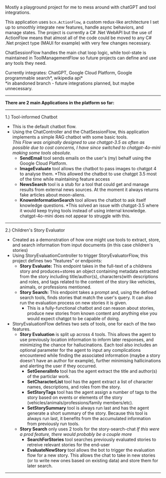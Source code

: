 Mostly a playground project for me to mess around with chatGPT and tool integrations.   

This application uses `bcn.ActionFlow`, a custom redux-like architecture I set up to smoothly integrate new features, handle async behaviors, and manage states.
The project is currently a C# .Net WebAPI but the use of ActionFlow means that almost all of the code could be moved to any C# .Net project type (MAUI for example) with very few changes necessary. 

ChatSessionFlow handles the main chat loop logic, while tool-state is maintained in ToolManagementFlow so future projects can define and use any tools they need. 
   
Currently integrates: ChatGPT, Google Cloud Platform, Google programmable search*, wikipedia api*   
*in abandoned branch - future integrations planned, but maybe unnecessary.

---
**There are 2 main Applications in the platform so far:**

---

1.) Tool-informed Chatbot
   - This is the default chatbot flow.
   - Using the ChatController and the ChatSessionFlow, this application implements a simple RAG chatbot with some basic tools.   
*This Flow was originally designed to use chatgpt-3.5 as often as possible due to cost concerns, I have since switched to chatgpt-4o-mini making some tools obsolute.*
        - **SendEmail** tool sends emails on the user's (my) behalf using the Google Cloud Platform.
        - **ImageEvaluate** tool allows the chatbot to pass images to chatgpt 4 to analyse them. *This allowed the chatbot to use chatgpt 3.5 most of the time while maintaining feature access
        - **NewsSearch** tool is a stub for a tool that could get and manage results from external news sources. At the moment it always returns fake articles about moon-aliens.
        - **KnownInformationSearch** tool allows the chatbot to ask itself knowledge questions. *This solved an issue with chatgpt-3.5 where it would keep trying tools instead of using internal knowledge. chatgpt-4o-mini does not appear to struggle with this.

---

2.) Children's Story Evaluator
   - Created as a demonstration of how one might use tools to extract, store, and search information from input documents (in this case children's stories)
   - Using StoryEvaluationController to trigger StoryEvaluatorFlow, this project defines two "features" or endpoints:
        - **Story Evaluate:** This endpoint takes in the full-text of a childrens story and produces+stores an object containing metadata extracted from the story including title/author(s), characters(with descriptions and roles, and tags related to the content of the story like vehicles, animals, or professions mentioned.
        - **Story Search:** This endpoint takes a prompt and, using the defined search tools, finds stories that match the user's query. It can also run the evaluation process on new stories it is given.
             - This is a fully-functional chatbot and can reason about stories, produce new stories from known content and anything else you would expect chatgpt to be capable of doing.
   - StoryEvaluationFlow defines two sets of tools, one for each of the two features.
        - **Story Evaluation** is split up across 4 tools. This allows the agent to use previously location information to inform later responses, and minimizing the chance for hallucinations. Each tool also includes an optional parameter for the agent to input any complications encountered while finding the associated information (maybe a story doesn't have an author for example), further minimising hallicinations and alerting the user if they occurred. 
             - **SetGeneralInfo** tool has the agent extract the title and author(s) of the particlar work.
             - **SetCharacterList** tool has the agent extract a list of character names, descriptions, and roles from the story.
             - **SetStoryTags** tool has the agent assign a number of tags to the story based on events or elements of the story (vehicles/animals/professions/family members/etc).
             - **SetStorySummary** tool is always run last and has the agent generate a short summary of the story. Because this tool is always run last, it benefits from the accumulated information from previously run tools.
        - **Story Search** only uses 2 tools for the story-search-chat *If this were a prod feature, there would probably be a couple more*
            - **SearchForStories** tool searches previously evaluated stories to retreive relevant stories for the end-user
            - **EvaluateNewStory** tool allows the bot to trigger the evaluation flow for a new story. This allows the chat to take in new stories (or to write new ones based on existing data) and store them for later search.
         
---
